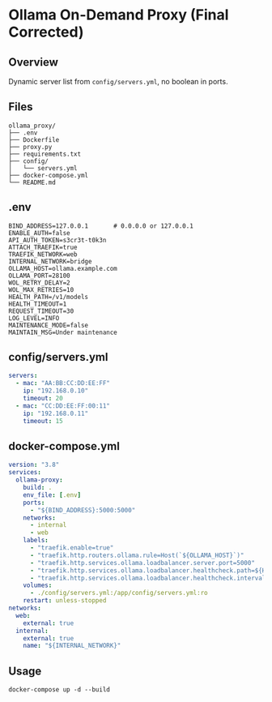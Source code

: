 # Ollama On-Demand Proxy (Final Corrected)

## Overview
Dynamic server list from `config/servers.yml`, no boolean in ports.

## Files
```
ollama_proxy/
├── .env
├── Dockerfile
├── proxy.py
├── requirements.txt
├── config/
│   └── servers.yml
├── docker-compose.yml
└── README.md
```

## .env
```dotenv
BIND_ADDRESS=127.0.0.1       # 0.0.0.0 or 127.0.0.1
ENABLE_AUTH=false
API_AUTH_TOKEN=s3cr3t-t0k3n
ATTACH_TRAEFIK=true
TRAEFIK_NETWORK=web
INTERNAL_NETWORK=bridge
OLLAMA_HOST=ollama.example.com
OLLAMA_PORT=28100
WOL_RETRY_DELAY=2
WOL_MAX_RETRIES=10
HEALTH_PATH=/v1/models
HEALTH_TIMEOUT=1
REQUEST_TIMEOUT=30
LOG_LEVEL=INFO
MAINTENANCE_MODE=false
MAINTAIN_MSG=Under maintenance
```

## config/servers.yml
```yaml
servers:
  - mac: "AA:BB:CC:DD:EE:FF"
    ip: "192.168.0.10"
    timeout: 20
  - mac: "CC:DD:EE:FF:00:11"
    ip: "192.168.0.11"
    timeout: 15
```

## docker-compose.yml
```yaml
version: "3.8"
services:
  ollama-proxy:
    build: .
    env_file: [.env]
    ports:
      - "${BIND_ADDRESS}:5000:5000"
    networks:
      - internal
      - web
    labels:
      - "traefik.enable=true"
      - "traefik.http.routers.ollama.rule=Host(`${OLLAMA_HOST}`)"
      - "traefik.http.services.ollama.loadbalancer.server.port=5000"
      - "traefik.http.services.ollama.loadbalancer.healthcheck.path=${HEALTH_PATH}"
      - "traefik.http.services.ollama.loadbalancer.healthcheck.interval=10s"
    volumes:
      - ./config/servers.yml:/app/config/servers.yml:ro
    restart: unless-stopped
networks:
  web:
    external: true
  internal:
    external: true
    name: "${INTERNAL_NETWORK}"
```

## Usage
```
docker-compose up -d --build
```
